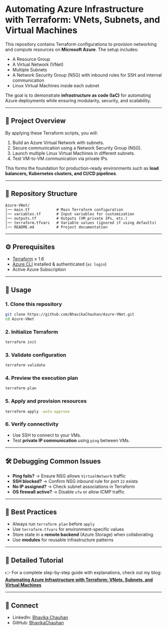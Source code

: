 # Automating Azure Infrastructure with Terraform: VNets, Subnets, and Virtual Machines

This repository contains Terraform configurations to provision networking and compute resources on **Microsoft Azure**.
The setup includes:

* A Resource Group
* A Virtual Network (VNet)
* Multiple Subnets
* A Network Security Group (NSG) with inbound rules for SSH and internal communication
* Linux Virtual Machines inside each subnet

The goal is to demonstrate **infrastructure as code (IaC)** for automating Azure deployments while ensuring modularity, security, and scalability.

---

## 🚀 Project Overview

By applying these Terraform scripts, you will:

1. Build an Azure Virtual Network with subnets.
2. Secure communication using a Network Security Group (NSG).
3. Launch multiple Linux Virtual Machines in different subnets.
4. Test VM-to-VM communication via private IPs.

This forms the foundation for production-ready environments such as **load balancers, Kubernetes clusters, and CI/CD pipelines**.

---

## 📂 Repository Structure

```
Azure-VNet/
│── main.tf            # Main Terraform configuration  
│── variables.tf       # Input variables for customization  
│── outputs.tf         # Outputs (VM private IPs, etc.)  
│── terraform.tfvars   # Variable values (ignored if using defaults)  
│── README.md          # Project documentation  
```

---

## ⚙️ Prerequisites

* [Terraform](https://developer.hashicorp.com/terraform/downloads) ≥ 1.6
* [Azure CLI](https://learn.microsoft.com/en-us/cli/azure/install-azure-cli) installed & authenticated (`az login`)
* Active Azure Subscription

---

## 🚀 Usage

### 1. Clone this repository

```bash
git clone https://github.com/BhavikaChauhan/Azure-VNet.git
cd Azure-VNet
```

### 2. Initialize Terraform

```bash
terraform init
```

### 3. Validate configuration

```bash
terraform validate
```

### 4. Preview the execution plan

```bash
terraform plan
```

### 5. Apply and provision resources

```bash
terraform apply -auto-approve
```

### 6. Verify connectivity

* Use SSH to connect to your VMs.
* Test **private IP communication** using `ping` between VMs.

---

## 🛠️ Debugging Common Issues

* **Ping fails?** → Ensure NSG allows `VirtualNetwork` traffic
* **SSH blocked?** → Confirm NSG inbound rule for port `22` exists
* **No IP assigned?** → Check subnet associations in Terraform
* **OS firewall active?** → Disable `ufw` or allow ICMP traffic

---

## 📌 Best Practices

* Always run `terraform plan` before `apply`
* Use `terraform.tfvars` for environment-specific values
* Store state in a **remote backend** (Azure Storage) when collaborating
* Use **modules** for reusable infrastructure patterns

---

## 📖 Detailed Tutorial

👉 For a complete step-by-step guide with explanations, check out my blog:
**[Automating Azure Infrastructure with Terraform: VNets, Subnets, and Virtual Machines](YOUR-BLOG-LINK-HERE)**

---

## 🔗 Connect

* LinkedIn: [Bhavika Chauhan](https://www.linkedin.com/in/bhavika-chauhan-276b41332)
* GitHub: [BhavikaChauhan](https://github.com/BhavikaChauhan)

